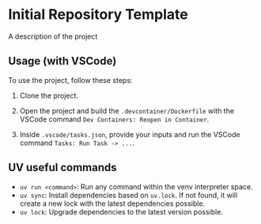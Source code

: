# Initial Repository Template

A description of the project

## Usage (with VSCode)

To use the project, follow these steps:

1. Clone the project.

2. Open the project and build the `.devcontainer/Dockerfile` with the VSCode command `Dev Containers: Reopen in Container`.

3. Inside `.vscode/tasks.json`, provide your inputs and run the VSCode command `Tasks: Run Task -> ...`.

## UV useful commands

* `uv run <command>`: Run any command within the venv interpreter space.
* `uv sync`: Install dependencies based on `uv.lock`. If not found, it will create a new lock with the latest dependencies possible.
* `uv lock`: Upgrade dependencies to the latest version possible.